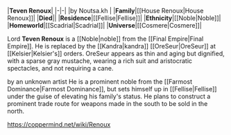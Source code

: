 |**Teven Renoux**|
|-|-|
|by  Noutsa.kh |
|**Family**|[[House Renoux\|House Renoux]]|
|**Died**||
|**Residence**|[[Fellise\|Fellise]]|
|**Ethnicity**|[[Noble\|Noble]]|
|**Homeworld**|[[Scadrial\|Scadrial]]|
|**Universe**|[[Cosmere\|Cosmere]]|

Lord **Teven Renoux** is a [[Noble\|noble]] from the [[Final Empire\|Final Empire]].
He is replaced by the [[Kandra\|kandra]] [[OreSeur\|OreSeur]] at [[Kelsier\|Kelsier's]] orders. OreSeur appears as thin and aging but dignified, with a sparse gray mustache, wearing a rich suit and aristocratic spectacles, and not requiring a cane.

 by an unknown artist
He is a prominent noble from the [[Farmost Dominance\|Farmost Dominance]], but sets himself up in [[Fellise\|Fellise]] under the guise of elevating his family's status. He plans to construct a prominent trade route for weapons made in the south to be sold in the north.



https://coppermind.net/wiki/Renoux